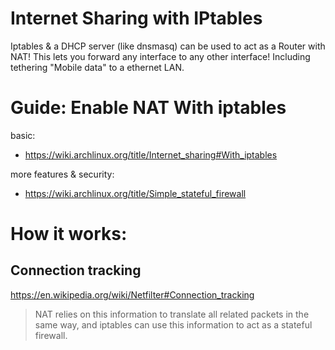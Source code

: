 # Internet Sharing with IPtables
Iptables & a DHCP server (like dnsmasq) can be used to act as a Router with NAT! This lets you forward any interface to any other interface! Including tethering "Mobile data" to a ethernet LAN.

# Guide: Enable NAT With iptables
basic:
- https://wiki.archlinux.org/title/Internet_sharing#With_iptables

more features & security:
- https://wiki.archlinux.org/title/Simple_stateful_firewall

# How it works:
## Connection tracking
https://en.wikipedia.org/wiki/Netfilter#Connection_tracking

>NAT relies on this information to translate all related packets in the same way, and iptables can use this information to act as a stateful firewall.
